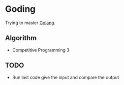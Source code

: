 # Goding

Trying to master [Golang](https://golang.org).

## Algorithm

* Competitive Programming 3 

## TODO

* Run last code give the input and compare the output